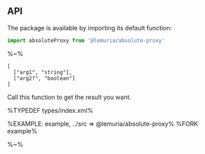 ## API

The package is available by importing its default function:

```js
import absoluteProxy from '@lemuria/absolute-proxy'
```

%~%

```## absoluteProxy
[
  ["arg1", "string"],
  ["arg2?", "boolean"]
]
```

Call this function to get the result you want.

%TYPEDEF types/index.xml%

%EXAMPLE: example, ../src => @lemuria/absolute-proxy%
%FORK example%

%~%